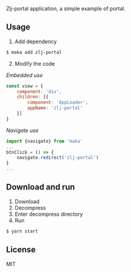 Zlj-portal application, a simple example of portal.

## Usage

1. Add dependency
```bash
$ maka add zlj-portal
```

2. Modify the code

*Embedded use*
```javascript
const view = {
    component: 'div',
    children: [{
        component: 'AppLoader',
        appName: 'zlj-portal'
    }]
}
```
*Navigate use*
```javascript
import {navigate} from 'maka'
...
btnClick = () => {
    navigate.redirect('zlj-portal')
}
...
```

## Download and run

1. Download
2. Decompress
3. Enter decompress directory
4. Run
```bash
$ yarn start
```

## License

MIT

